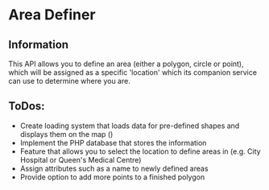 Area Definer
============

Information
-----------
This API allows you to define an area (either a polygon, circle or point), which will be assigned as a specific 'location' which its companion service can use to determine where you are.

ToDos:
------
*	Create loading system that loads data for pre-defined shapes and displays them on the map ()
*	Implement the PHP database that stores the information
*	Feature that allows you to select the location to define areas in (e.g. City Hospital or Queen's Medical Centre)
*	Assign attributes such as a name to newly defined areas
*	Provide option to add more points to a finished polygon